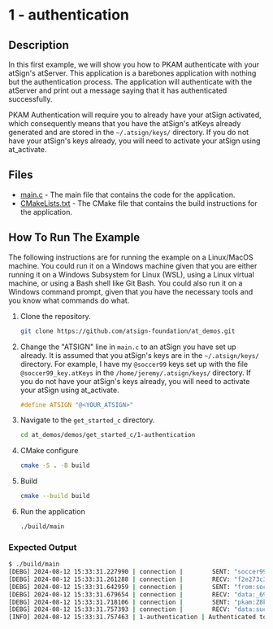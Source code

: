 # 1 - authentication

## Description

In this first example, we will show you how to PKAM authenticate with your atSign's atServer. This application is a barebones application with nothing but the authentication process. The application will authenticate with the atServer and print out a message saying that it has authenticated successfully.

PKAM Authentication will require you to already have your atSign activated, which consequently means that you have the atSign's atKeys already generated and are stored in the `~/.atsign/keys/` directory. If you do not have your atSign's keys already, you will need to activate your atSign using at_activate.

## Files

- [main.c](./main.c) - The main file that contains the code for the application.
- [CMakeLists.txt](./CMakeLists.txt) - The CMake file that contains the build instructions for the application.

## How To Run The Example

The following instructions are for running the example on a Linux/MacOS machine. You could run it on a Windows machine given that you are either running it on a Windows Subsystem for Linux (WSL), using a Linux virtual machine, or using a Bash shell like Git Bash. You could also run it on a Windows command prompt, given that you have the necessary tools and you know what commands do what.

1. Clone the repository.

    ```sh
    git clone https://github.com/atsign-foundation/at_demos.git
    ```

1. Change the "ATSIGN" line in `main.c` to an atSign you have set up already. It is assumed that you atSign's keys are in the `~/.atsign/keys/` directory. For example, I have my `@soccer99` keys set up with the file `@soccer99_key.atKeys` in the `/home/jeremy/.atsign/keys/` directory. If you do not have your atSign's keys already, you will need to activate your atSign using at_activate.

    ```c
    #define ATSIGN "@<YOUR_ATSIGN>"
    ```

1. Navigate to the `get_started_c` directory.

    ```sh
    cd at_demos/demos/get_started_c/1-authentication
    ```

1. CMake configure

    ```sh
    cmake -S . -B build
    ```

1. Build

    ```sh
    cmake --build build
    ```

1. Run the application

    ```sh
    ./build/main
    ```

### Expected Output

```sh
$ ./build/main
[DEBG] 2024-08-12 15:33:31.227990 | connection |        SENT: "soccer99"
[DEBG] 2024-08-12 15:33:31.261288 | connection |        RECV: "f2e273c3-fdae-5983-8f6f-524b678ddf38.swarm0002.atsign.zone:6925"
[DEBG] 2024-08-12 15:33:31.642959 | connection |        SENT: "from:soccer99"
[DEBG] 2024-08-12 15:33:31.679654 | connection |        RECV: "data:_691a27a0-be50-4080-9a00-1617f12ba882@soccer99:52d51199-2fdc-42e5-b122-382e46d52fbe"
[DEBG] 2024-08-12 15:33:31.718106 | connection |        SENT: "pkam:Z8k1TOIj+g+Qw6DlXApa47HEpiYD2s+7xm7XJNpTV/GZ3M+/qkWNAGVTsG57L1+3bvQCFJ5KfJNuACevMkshGJnBkhI2MSrLtn2vz4jhYRzCoRVn7alJOTtpTh9Sorca170zPT8iQyG3QbmmOTMgRwzmQjrXxSAQlSwH4nm5lGux92Yt+twrzM6yxPXH3S2Vhnt81HYOB74PVlqV+buPzxzbAFC4Qhk+2Igt9sEDGGAkSmcQilyJobiB1QtWKDoSh4anR4dBf1cLHncIHYi12y5C5PNma7DDZC/mwVVM6CrzZ/Ya6RlPVXm2Q5cfL7Eo7qXFqoWYXv9oPvF74cfzAQ=="
[DEBG] 2024-08-12 15:33:31.757393 | connection |        RECV: "data:success"
[INFO] 2024-08-12 15:33:31.757463 | 1-authentication | Authenticated to atServer successfully!
```